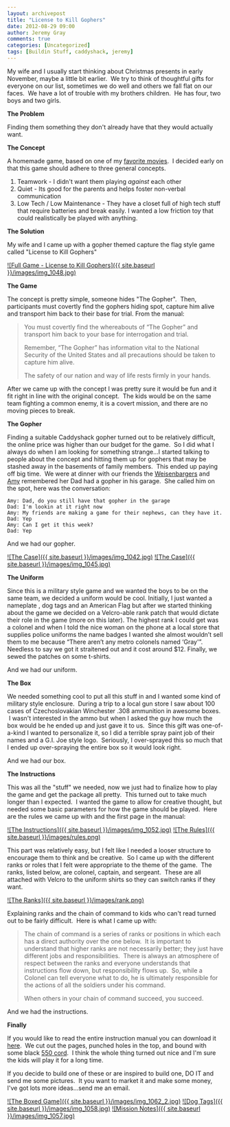 ```yaml
---
layout: archivepost
title: "License to Kill Gophers"
date: 2012-08-29 09:00
author: Jeremy Gray
comments: true
categories: [Uncategorized]
tags: [Buildin Stuff, caddyshack, jeremy]
---
```

My wife and I usually start thinking about Christmas presents in early November, maybe a little bit earlier.  We try to think of thoughtful gifts for everyone on our list, sometimes we do well and others we fall flat on our faces.  We have a lot of trouble with my brothers children.  He has four, two boys and two girls.

**The Problem**

Finding them something they don't already have that they would actually want.

**The Concept**

A homemade game, based on one of my [favorite movies](http://en.wikipedia.org/wiki/Caddyshack).  I decided early on that this game should adhere to three general concepts.


1.  Teamwork - I didn't want them playing *against* each other
2.  Quiet - Its good for the parents and helps foster non-verbal communication
3.  Low Tech / Low Maintenance - They have a closet full of high tech stuff that require batteries and break easily. I wanted a low friction toy that could realistically be played with anything.

**The Solution**

My wife and I came up with a gopher themed capture the flag style game called "License to Kill Gophers"

<a href="{{ site.baseurl }}/images/img_1048.jpg">![Full Game - License to Kill Gophers]({{ site.baseurl }}/images/img_1048.jpg)</a>


**The Game**

The concept is pretty simple, someone hides "The Gopher".  Then, participants must covertly find the gophers hiding spot, capture him alive and transport him back to their base for trial. From the manual:


> You must covertly find the whereabouts of “The Gopher” and transport him back to your base for interrogation and trial.
>
> Remember, “The Gopher” has information vital to the National Security of the United States and all precautions should be taken to capture him alive.
>
> The safety of our nation and way of life rests firmly in your hands.


After we came up with the concept I was pretty sure it would be fun and it fit right in line with the original concept.  The kids would be on the same team fighting a common enemy, it is a covert mission, and there are no moving pieces to break.

**The Gopher**

Finding a suitable Caddyshack gopher turned out to be relatively difficult, the online price was higher than our budget for the game.  So I did what I always do when I am looking for something strange...I started talking to people about the concept and hitting them up for gophers that may be stashed away in the basements of family members.  This ended up paying off big time.  We were at dinner with our friends the [Weisenbargers](http://weisenbarger.com) and [Amy](http://weisenbarger.files.wordpress.com/2012/07/img_0185.jpg) remembered her Dad had a gopher in his garage.  She called him on the spot, here was the conversation:

~~~~~~~~
Amy: Dad, do you still have that gopher in the garage
Dad: I'm lookin at it right now
Amy: My friends are making a game for their nephews, can they have it.
Dad: Yep
Amy: Can I get it this week?
Dad: Yep
~~~~~~~~

And we had our gopher.


<a href="{{ site.baseurl }}/images/img_1042.jpg">![The Case]({{ site.baseurl }}/images/img_1042.jpg)</a>
<a href="{{ site.baseurl }}/images/img_1045.jpg">![The Case]({{ site.baseurl }}/images/img_1045.jpg)</a>

**The Uniform**

Since this is a military style game and we wanted the boys to be on the same team, we decided a uniform would be cool.  Initially, I just wanted a nameplate , dog tags and an American Flag but after we started thinking about the game we decided on a Velcro-able rank patch that would dictate their role in the game (more on this later).  The highest rank I could get was a colonel and when I told the nice woman on the phone at a local store that supplies police uniforms the name badges I wanted she almost wouldn’t sell them to me because “There aren’t any metro colonels named ‘Gray'”.  Needless to say we got it straitened out and it cost around $12.  Finally, we sewed the patches on some t-shirts.

And we had our uniform.

**The Box**

We needed something cool to put all this stuff in and I wanted some kind of military style enclosure.  During a trip to a local gun store I saw about 100 cases of Czechoslovakian Winchester .308 ammunition in awesome boxes.  I wasn't interested in the ammo but when I asked the guy how much the box would be he ended up and just gave it to us.  Since this gift was one-of-a-kind I wanted to personalize it, so I did a terrible spray paint job of their names and a G.I. Joe style logo.  Seriously, I over-sprayed this so much that I ended up over-spraying the entire box so it would look right.

And we had our box.

**The Instructions**

This was all the "stuff" we needed, now we just had to finalize how to play the game and get the package all pretty.  This turned out to take much longer than I expected.  I wanted the game to allow for creative thought, but needed some basic parameters for how the game should be played.  Here are the rules we came up with and the first page in the manual:

<a href="{{ site.baseurl }}/images/img_1052.jpg">![The Instructions]({{ site.baseurl }}/images/img_1052.jpg)</a>
<a href="{{ site.baseurl }}/images/rules.png">![The Rules]({{ site.baseurl }}/images/rules.png)</a>


This part was relatively easy, but I felt like I needed a looser structure to encourage them to think and be creative.  So I came up with the different ranks or roles that I felt were appropriate to the theme of the game.  The ranks, listed below, are colonel, captain, and sergeant.  These are all attached with Velcro to the uniform shirts so they can switch ranks if they want.

<a href="{{ site.baseurl }}/images/rank.png">![The Ranks]({{ site.baseurl }}/images/rank.png)</a>

Explaining ranks and the chain of command to kids who can't read turned out to be fairly difficult.  Here is what I came up with:

> The chain of command is a series of ranks or positions in which each has a direct authority over the one below.  It is important to understand that higher ranks
> are not necessarily better; they just have different jobs and responsibilities.  There is always an atmosphere of respect between the ranks and everyone 
> understands that instructions flow down, but responsibility flows up.  So, while a Colonel can tell everyone what to do, he is ultimately responsible for the 
> actions of all the soldiers under his command. 
>
>When others in your chain of command succeed, you succeed.

And we had the instructions.

**Finally**

If you would like to read the entire instruction manual you can download it [here](http://bit.ly/PSsDIH).  We cut out the pages, punched holes in the top, and bound with some black [550 cord](http://en.wikipedia.org/wiki/Parachute_cord).  I think the whole thing turned out nice and I'm sure the kids will play it for a long time.

If you decide to build one of these or are inspired to build one, DO IT and send me some pictures.  It you want to market it and make some money, I've got lots more ideas...send me an email.

<a href="{{ site.baseurl }}/images/img_1062_2.jpg">![The Boxed Game]({{ site.baseurl }}/images/img_1062_2.jpg)</a>
<a href="{{ site.baseurl }}/images/img_1058.jpg">![Dog Tags]({{ site.baseurl }}/images/img_1058.jpg)</a>
<a href="{{ site.baseurl }}/images/img_1057.jpg">![Mission Notes]({{ site.baseurl }}/images/img_1057.jpg)</a>